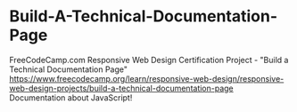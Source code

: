 # Build-A-Technical-Documentation-Page
FreeCodeCamp.com Responsive Web Design Certification Project - "Build a Technical Documentation Page"
<https://www.freecodecamp.org/learn/responsive-web-design/responsive-web-design-projects/build-a-technical-documentation-page>
Documentation about JavaScript!
